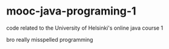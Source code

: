 # mooc-java-programing-1
code related to the University of Helsinki's online java course 1

bro really misspelled programming